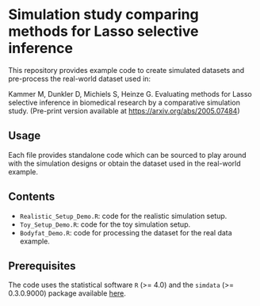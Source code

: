 # Simulation study comparing methods for Lasso selective inference

This repository provides example code to create simulated datasets and 
pre-process the real-world dataset used in:

Kammer M, Dunkler D, Michiels S, Heinze G. Evaluating methods for Lasso
selective inference in biomedical research by a comparative simulation study. 
(Pre-print version available at <https://arxiv.org/abs/2005.07484>)

## Usage

Each file provides standalone code which can be sourced to play around with the 
simulation designs or obtain the dataset used in the real-world example.

## Contents

- `Realistic_Setup_Demo.R`: code for the realistic simulation setup.
- `Toy_Setup_Demo.R`: code for the toy simulation setup.
- `Bodyfat_Demo.R`: code for processing the dataset for the real data example.

## Prerequisites

The code uses the statistical software `R` (>= 4.0) and the `simdata` 
(>= 0.3.0.9000) package available
[here](https://github.com/matherealize/simdata).
